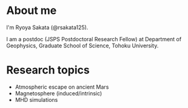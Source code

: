 # About me
I'm Ryoya Sakata (@rsakata125).

I am a postdoc (JSPS Postdoctoral Research Fellow) at Department of Geophysics, Graduate School of Science, Tohoku University.

# Research topics
* Atmospheric escape on ancient Mars
* Magnetosphere (induced/intrinsic)
* MHD simulations

<!---
rsakata125/rsakata125 is a ✨ special ✨ repository because its `README.md` (this file) appears on your GitHub profile.
You can click the Preview link to take a look at your changes.
--->

